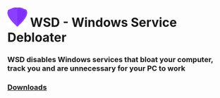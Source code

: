 # <img src="/images/logo.png" alt="WSD logo" width="auto" height="44px"/> WSD - Windows Service Debloater

### WSD disables Windows services that bloat your computer, track you and are unnecessary for your PC to work

### [Downloads](https://github.com/tzwel/WSD/releases)

